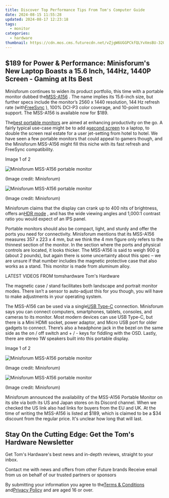 ```yaml
---
title: Discover Top Performance Tips From Tom's Computer Guide
date: 2024-08-15 11:55:28
updated: 2024-08-17 12:23:18
tags:
  - monitor
categories:
  - hardware
thumbnail: https://cdn.mos.cms.futurecdn.net/vZjgW6UGGPCkfQLYvXmsBU-320-80.jpg
---
```


## $189 for Power & Performance: Minisforum's New Laptop Boasts a 15.6 Inch, 144Hz, 1440P Screen - Gaming at Its Best

Minisforum continues to widen its product portfolio, this time with a portable monitor dubbed the[MSS-A156](https://store.minisforum.com/products/minisforum-mss-a156) . The name implies its 15.6-inch size, but further specs include the monitor’s 2560 x 1440 resolution, 144 Hz refresh rate (with[FreeSync](https://tools.techidaily.com) ), 100% DCI-P3 color coverage, and 10-point touch support. The MSS-A156 is available now for $189.

 The[best portable monitors](https://tools.techidaily.com) are aimed at enhancing productivity on the go. A fairly typical use-case might be to add a[second screen](https://tools.techidaily.com) to a laptop, to double the screen real estate for a user jet-setting from hotel to hotel. We have seen a few portable monitors that could appeal to gamers though, and the Minisforum MSS-A156 might fill this niche with its fast refresh and FreeSync compatibility.

 Image 1 of 2

![Minisforum MSS-A156 portable monitor](https://vanilla.futurecdn.net/cyclingnews/media/img/missing-image.svg)

 (Image credit: Minisforum)

![Minisforum MSS-A156 portable monitor](https://vanilla.futurecdn.net/cyclingnews/media/img/missing-image.svg)

 (Image credit: Minisforum)

 Minisforum claims that the display can crank up to 400 nits of brightness, offers an[HDR mode](https://tools.techidaily.com) , and has the wide viewing angles and 1,000:1 contrast ratio you would expect of an IPS panel.

 Portable monitors should also be compact, light, and sturdy and offer the ports you need for connectivity. Minisforum mentions that its MSS-A156 measures 357 x 223 x 4 mm, but we think the 4 mm figure only refers to the thinnest section of the monitor. In the section where the ports and physical controls are located, it looks thicker. The MSS-A156 is said to weigh 900 g (about 2 pounds), but again there is some uncertainty about this spec – we are unsure if that number includes the magnetic protective case that also works as a stand. This monitor is made from aluminum alloy.

 LATEST VIDEOS FROM tomshardware Tom's Hardware

 The magnetic case / stand facilitates both landscape and portrait monitor modes. There isn’t a sensor to auto-adjust this for you though, you will have to make adjustments in your operating system.

 The MSS-A156 can be used via a single[USB Type-C](https://tools.techidaily.com) connection. Minisforum says you can connect computers, smartphones, tablets, consoles, and cameras to its monitor. Most modern devices can use USB Type-C, but there is a Mini HDMI socket, power adaptor, and Micro USB port for older gadgets to connect. There’s also a headphone jack in the bezel on the same side as the on / off switch and + / - keys for fiddling with the OSD. Lastly, there are stereo 1W speakers built into this portable display.

 Image 1 of 2

![Minisforum MSS-A156 portable monitor](https://vanilla.futurecdn.net/cyclingnews/media/img/missing-image.svg)

 (Image credit: Minisforum)

![Minisforum MSS-A156 portable monitor](https://vanilla.futurecdn.net/cyclingnews/media/img/missing-image.svg)

 (Image credit: Minisforum)

 Minisforum announced the availability of the MSS-A156 Portable Monitor on its site via both its US and Japan stores on its Discord channel. When we checked the US link also had links for buyers from the EU and UK. At the time of writing the MSS-A156 is listed at $189, which is claimed to be a $34 discount from the regular price. It's unclear how long that will last.

## Stay On the Cutting Edge: Get the Tom's Hardware Newsletter

 Get Tom's Hardware's best news and in-depth reviews, straight to your inbox.

 Contact me with news and offers from other Future brands  Receive email from us on behalf of our trusted partners or sponsors

 By submitting your information you agree to the[Terms & Conditions](https://futureplc.com/terms-conditions/) and[Privacy Policy](https://futureplc.com/privacy-policy/) and are aged 16 or over.

<ins class="adsbygoogle"
     style="display:block"
     data-ad-format="autorelaxed"
     data-ad-client="ca-pub-7571918770474297"
     data-ad-slot="1223367746"></ins>



<ins class="adsbygoogle"
     style="display:block"
     data-ad-client="ca-pub-7571918770474297"
     data-ad-slot="8358498916"
     data-ad-format="auto"
     data-full-width-responsive="true"></ins>
